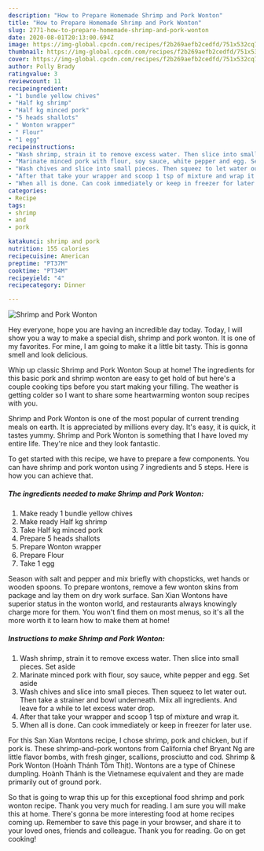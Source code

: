 ```yaml
---
description: "How to Prepare Homemade Shrimp and Pork Wonton"
title: "How to Prepare Homemade Shrimp and Pork Wonton"
slug: 2771-how-to-prepare-homemade-shrimp-and-pork-wonton
date: 2020-08-01T20:13:00.694Z
image: https://img-global.cpcdn.com/recipes/f2b269aefb2cedfd/751x532cq70/shrimp-and-pork-wonton-recipe-main-photo.jpg
thumbnail: https://img-global.cpcdn.com/recipes/f2b269aefb2cedfd/751x532cq70/shrimp-and-pork-wonton-recipe-main-photo.jpg
cover: https://img-global.cpcdn.com/recipes/f2b269aefb2cedfd/751x532cq70/shrimp-and-pork-wonton-recipe-main-photo.jpg
author: Polly Brady
ratingvalue: 3
reviewcount: 11
recipeingredient:
- "1 bundle yellow chives"
- "Half kg shrimp"
- "Half kg minced pork"
- "5 heads shallots"
- " Wonton wrapper"
- " Flour"
- "1 egg"
recipeinstructions:
- "Wash shrimp, strain it to remove excess water. Then slice into small pieces. Set aside"
- "Marinate minced pork with flour, soy sauce, white pepper and egg. Set aside"
- "Wash chives and slice into small pieces. Then squeez to let water out. Then take a strainer and bowl underneath. Miix all ingredients. And leave for a while to let excess water drop."
- "After that take your wrapper and scoop 1 tsp of mixture and wrap it."
- "When all is done. Can cook immediately or keep in freezer for later use."
categories:
- Recipe
tags:
- shrimp
- and
- pork

katakunci: shrimp and pork 
nutrition: 155 calories
recipecuisine: American
preptime: "PT37M"
cooktime: "PT34M"
recipeyield: "4"
recipecategory: Dinner

---
```



![Shrimp and Pork Wonton](https://img-global.cpcdn.com/recipes/f2b269aefb2cedfd/751x532cq70/shrimp-and-pork-wonton-recipe-main-photo.jpg)

Hey everyone, hope you are having an incredible day today. Today, I will show you a way to make a special dish, shrimp and pork wonton. It is one of my favorites. For mine, I am going to make it a little bit tasty. This is gonna smell and look delicious.

Whip up classic Shrimp and Pork Wonton Soup at home! The ingredients for this basic pork and shrimp wonton are easy to get hold of but here&#39;s a couple cooking tips before you start making your filling. The weather is getting colder so I want to share some heartwarming wonton soup recipes with you.

Shrimp and Pork Wonton is one of the most popular of current trending meals on earth. It is appreciated by millions every day. It's easy, it is quick, it tastes yummy. Shrimp and Pork Wonton is something that I have loved my entire life. They're nice and they look fantastic.


To get started with this recipe, we have to prepare a few components. You can have shrimp and pork wonton using 7 ingredients and 5 steps. Here is how you can achieve that.

<!--inarticleads1-->

##### The ingredients needed to make Shrimp and Pork Wonton:

1. Make ready 1 bundle yellow chives
1. Make ready Half kg shrimp
1. Take Half kg minced pork
1. Prepare 5 heads shallots
1. Prepare  Wonton wrapper
1. Prepare  Flour
1. Take 1 egg


Season with salt and pepper and mix briefly with chopsticks, wet hands or wooden spoons. To prepare wontons, remove a few wonton skins from package and lay them on dry work surface. San Xian Wontons have superior status in the wonton world, and restaurants always knowingly charge more for them. You won&#39;t find them on most menus, so it&#39;s all the more worth it to learn how to make them at home! 

<!--inarticleads2-->

##### Instructions to make Shrimp and Pork Wonton:

1. Wash shrimp, strain it to remove excess water. Then slice into small pieces. Set aside
1. Marinate minced pork with flour, soy sauce, white pepper and egg. Set aside
1. Wash chives and slice into small pieces. Then squeez to let water out. Then take a strainer and bowl underneath. Miix all ingredients. And leave for a while to let excess water drop.
1. After that take your wrapper and scoop 1 tsp of mixture and wrap it.
1. When all is done. Can cook immediately or keep in freezer for later use.


For this San Xian Wontons recipe, I chose shrimp, pork and chicken, but if pork is. These shrimp-and-pork wontons from California chef Bryant Ng are little flavor bombs, with fresh ginger, scallions, prosciutto and cod. Shrimp &amp; Pork Wonton (Hoành Thánh Tôm Thịt). Wontons are a type of Chinese dumpling. Hoành Thánh is the Vietnamese equivalent and they are made primarily out of ground pork. 

So that is going to wrap this up for this exceptional food shrimp and pork wonton recipe. Thank you very much for reading. I am sure you will make this at home. There's gonna be more interesting food at home recipes coming up. Remember to save this page in your browser, and share it to your loved ones, friends and colleague. Thank you for reading. Go on get cooking!
